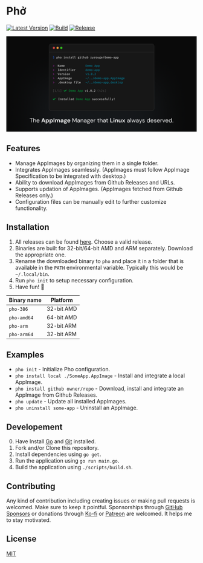 # Phở

[![Latest Version](https://img.shields.io/github/v/release/zyrouge/pho?label=latest)](https://github.com/zyrouge/pho/releases/latest)
[![Build](https://github.com/zyrouge/pho/actions/workflows/build.yml/badge.svg)](https://github.com/zyrouge/pho/actions/workflows/build.yml)
[![Release](https://github.com/zyrouge/pho/actions/workflows/release.yml/badge.svg)](https://github.com/zyrouge/pho/actions/workflows/release.yml)

<div align="center">
    <img src="./media/banner.png">
</div>

## Features

-   Manage AppImages by organizing them in a single folder.
-   Integrates AppImages seamlessly. (AppImages must follow AppImage Specification to be integrated with desktop.)
-   Ability to download AppImages from Github Releases and URLs.
-   Supports updation of AppImages. (AppImages fetched from Github Releases only.)
-   Configuration files can be manually edit to further customize functionality.

## Installation

1. All releases can be found [here](https://github.com/zyrouge/pho/releases). Choose a valid release.
2. Binaries are built for 32-bit/64-bit AMD and ARM separately. Download the appropriate one.
3. Rename the downloaded binary to `pho` and place it in a folder that is available in the `PATH` environmental variable. Typically this would be `~/.local/bin`.
4. Run `pho init` to setup necessary configuration.
5. Have fun! 🎉

| Binary name | Platform   |
| ----------- | ---------- |
| `pho-386`   | 32-bit AMD |
| `pho-amd64` | 64-bit AMD |
| `pho-arm`   | 32-bit ARM |
| `pho-arm64` | 32-bit ARM |

## Examples

-   `pho init` - Initialize Pho configuration.
-   `pho install local ./SomeApp.AppImage` - Install and integrate a local AppImage.
-   `pho install github owner/repo` - Download, install and integrate an AppImage from Github Releases.
-   `pho update` - Update all installed AppImages.
-   `pho uninstall some-app` - Uninstall an AppImage.

## Developement

0. Have Install [Go](https://go.dev/) and [Git](https://git-scm.com) installed.
1. Fork and/or Clone this repository.
2. Install dependencies using `go get`.
3. Run the application using `go run main.go`.
4. Build the application using `./scripts/build.sh`.

## Contributing

Any kind of contribution including creating issues or making pull requests is welcomed. Make sure to keep it pointful. Sponsorships through [GitHub Sponsors](https://github.com/sponsors/zyrouge) or donations through [Ko-fi](https://ko-fi.com/zyrouge) or [Patreon](https://patreon.com/zyrouge) are welcomed. It helps me to stay motivated.

## License

[MIT](./LICENSE)
